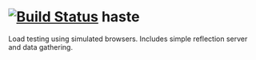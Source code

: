 [![Build Status](https://travis-ci.org/jarrodconnolly/haste.svg?branch=master)](https://travis-ci.org/jarrodconnolly/haste)
haste
=====

Load testing using simulated browsers. Includes simple reflection server and data gathering.
